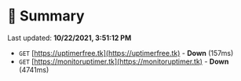 # 📖 Summary
Last updated: **10/22/2021, 3:51:12 PM**

- `GET` [https://uptimerfree.tk](https://uptimerfree.tk) - **Down** (157ms)
- `GET` [https://monitoruptimer.tk](https://monitoruptimer.tk) - **Down** (4741ms)
